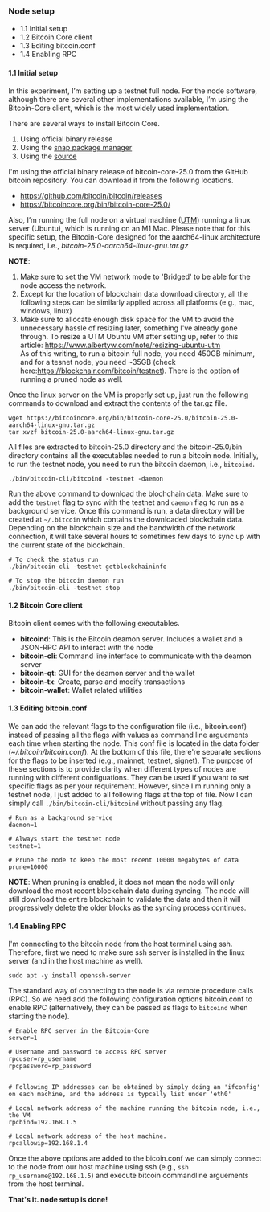 ### Node setup
- 1.1 Initial setup
- 1.2 Bitcoin Core client
- 1.3 Editing bitcoin.conf
- 1.4 Enabling RPC

#### 1.1 Initial setup
In this experiment, I’m setting up a testnet full node. For the node software, although there are several other implementations available, I’m using the Bitcoin-Core client, which is the most widely used implementation.

There are several ways to install Bitcoin Core. 
1. Using official binary release
2. Using the [snap package manager](https://www.geeksforgeeks.org/how-to-install-bitcoin-core-wallet-on-ubuntu/)
3. Using the [source](https://github.com/bitcoin/bitcoin)

I'm using the official binary release of bitcoin-core-25.0 from the GitHub bitcoin repository. You can download it from the following locations.
- https://github.com/bitcoin/bitcoin/releases 
- https://bitcoincore.org/bin/bitcoin-core-25.0/ 

Also, I’m running the full node on a virtual machine ([UTM](https://mac.getutm.app/)) running a linux server (Ubuntu), which is running on an M1 Mac. Please note that for this specific setup, the Bitcoin-Core designed for the aarch64-linux architecture is required, i.e., *bitcoin-25.0-aarch64-linux-gnu.tar.gz*

**NOTE**: 

1. Make sure to set the VM network mode to 'Bridged' to be able for the node access the network.
2. Except for the location of blockchain data download directory, all the following steps can be similarly applied across all platforms (e.g., mac, windows, linux) 
3. Make sure to allocate enough disk space for the VM to avoid the unnecessary hassle of resizing later, something I've already gone through. To resize a UTM Ubuntu VM after setting up, refer to this article: https://www.albertyw.com/note/resizing-ubuntu-utm <br>
As of this writing, to run a bitcoin full node, you need 450GB minimum, and for a tesnet node, you need ~35GB (check here:https://blockchair.com/bitcoin/testnet). There is the option of running a pruned node as well. 

Once the linux server on the VM is properly set up, just run the following commands to download and extract the contents of the tar.gz file. 

```
wget https://bitcoincore.org/bin/bitcoin-core-25.0/bitcoin-25.0-aarch64-linux-gnu.tar.gz
tar xvzf bitcoin-25.0-aarch64-linux-gnu.tar.gz 
```
All files are extracted to bitcoin-25.0 directory and the bitcoin-25.0/bin directory contains all the executables needed to run a bitcoin node. Initially, to run the testnet node, you need to run the bitcoin daemon, i.e., `bitcoind`. 
```
./bin/bitcoin-cli/bitcoind -testnet -daemon
```
Run the above command to download the blochchain data. Make sure to add the `testnet` flag to sync with the testnet and `daemon` flag to run as a background service. Once this command is run, a data directory will be created at `~/.bitcoin` which contains the downloaded blockchain data. Depending on the blockchain size and the bandwidth of the network connection, it will take several hours to sometimes few days to sync up with the current state of the blockchain.

```
# To check the status run
./bin/bitcoin-cli -testnet getblockchaininfo

# To stop the bitcoin daemon run
./bin/bitcoin-cli -testnet stop
```

#### 1.2 Bitcoin Core client

Bitcoin client comes with the following executables.

- **bitcoind**: This is the Bitcoin deamon server. Includes a wallet and a JSON-RPC API to interact with the node
- **bitcoin-cli**: Command line interface to communicate with the deamon server
- **bitcoin-qt**: GUI for the deamon server and the wallet 
- **bitcoin-tx**: Create, parse and modify transactions 
- **bitcoin-wallet**: Wallet related utilities


#### 1.3 Editing bitcoin.conf

We can add the relevant flags to the configuration file (i.e., bitcoin.conf) instead of passing all the flags with values as command line arguements each time when starting the node. This conf file is located in the data folder (*~/.bitcoin/bitcoin.conf*). At the bottom of this file, there're separate sections for the flags to be inserted (e.g., mainnet, testnet, signet). The purpose of these sections is to provide clarity when different types of nodes are running with different configuations. They can be used if you want to set specific flags as per your requirement. However, since I'm running only a testnet node, I just added to all following flags at the top of file. Now I can simply call `./bin/bitcoin-cli/bitcoind` without passing any flag.

```
# Run as a background service
daemon=1

# Always start the testnet node
testnet=1

# Prune the node to keep the most recent 10000 megabytes of data
prune=10000
```

**NOTE**: When pruning is enabled, it does not mean the node will only download the most recent blockchain data during syncing. The node will still download the entire blockchain to validate the data and then it will progressively delete the older blocks as the syncing process continues.


#### 1.4 Enabling RPC

I'm connecting to the bitcoin node from the host terminal using ssh. Therefore, first we need to make sure ssh server is installed in the linux server (and in the host machine as well). 
```
sudo apt -y install openssh-server
```

The standard way of connecting to the node is via remote procedure calls (RPC). So we need add the following configuration options bitcoin.conf to enable RPC (alternatively, they can be passed as flags to `bitcoind` when starting the node).

```
# Enable RPC server in the Bitcoin-Core
server=1

# Username and password to access RPC server
rpcuser=rp_username
rpcpassword=rp_password


# Following IP addresses can be obtained by simply doing an 'ifconfig' on each machine, and the address is typcally list under 'eth0'

# Local network address of the machine running the bitcoin node, i.e., the VM
rpcbind=192.168.1.5

# Local network address of the host machine. 
rpcallowip=192.168.1.4
```

Once the above options are added to the bicoin.conf we can simply connect to the node from our host machine using ssh (e.g., `ssh rp_username@192.168.1.5`) and execute bitcoin commandline arguements from the host terminal.

**That's it. node setup is done!**